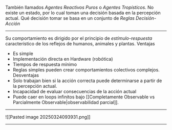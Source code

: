 También llamados *Agentes Reactivos Puros* o *Agentes Tropísticos*.
No existe un estado, por lo cual toman una decisión basada en la percepción actual.
Qué decisión tomar se basa en un conjunto de *Reglas Decisión-Acción*
***
Su comportamiento es dirigido por el principio de *estímulo-respuesta* característico de los reflejos de humanos, animales y plantas.
Ventajas
- Es simple
- Implementación directa en Hardware (robótica)
- Tiempos de respuesta mínimo
- Reglas simples pueden crear comportamientos colectivos complejos.
Desventajas
- Solo trabajan bien si la acción correcta puede determinarse a partir de la percepción actual.
- Incapacidad de evaluar consecuencias de la acción actual
- Puede caer en loops infinitos bajo [[Completamente Observable vs Parcialmente Observable|observabilidad parcial]].
***
![[Pasted image 20250324093931.png]]
***
